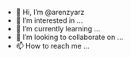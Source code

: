 - 👋 Hi, I’m @arenzyarz
- 👀 I’m interested in ...
- 🌱 I’m currently learning ...
- 💞️ I’m looking to collaborate on ...
- 📫 How to reach me ...

<!---
arenzyarz/arenzyarz is a ✨ special ✨ repository because its `README.md` (this file) appears on your GitHub profile.
You can click the Preview link to take a look at your changes.
--->
